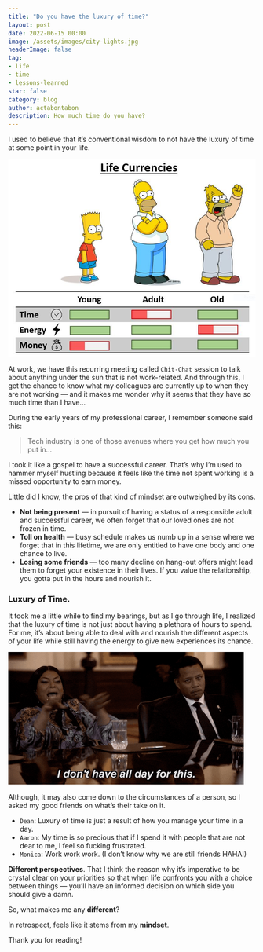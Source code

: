```yaml
---
title: "Do you have the luxury of time?"
layout: post
date: 2022-06-15 00:00
image: /assets/images/city-lights.jpg
headerImage: false
tag:
- life
- time
- lessons-learned
star: false
category: blog
author: actabontabon
description: How much time do you have?
---
```


I used to believe that it’s conventional wisdom to not have the luxury of time at some point in your
life.

![Markdowm Image][0]

At work, we have this recurring meeting called `Chit-Chat` session to talk about anything under the
sun that is not work-related. And through this, I get the chance to know what my colleagues are 
currently up to when they are not working — and it makes me wonder why it seems that they have so 
much time than I have…

<div class="breaker"></div>

During the early years of my professional career, I remember someone said this:

>Tech industry is one of those avenues where you get how much you put in…

I took it like a gospel to have a successful career. That’s why I’m used to hammer myself hustling 
because it feels like the time not spent working is a missed opportunity to earn money.

Little did I know, the pros of that kind of mindset are outweighed by its cons.

- **Not being present** — in pursuit of having a status of a responsible adult and successful 
  career, we often forget that our loved ones are not frozen in time.
- **Toll on health** — busy schedule makes us numb up in a sense where we forget that in this 
  lifetime, we are only entitled to have one body and one chance to live.
- **Losing some friends** — too many decline on hang-out offers might lead them to forget your 
  existence in their lives. If you value the relationship, you gotta put in the hours and nourish it.

<div class="breaker"></div>

### Luxury of Time.

It took me a little while to find my bearings, but as I go through life, I realized that the luxury
of time is not just about having a plethora of hours to spend. For me, it’s about being able to
deal with and nourish the different aspects of your life while still having the energy to give new
experiences its chance.

![Markdowm Image][1]

Although, it may also come down to the circumstances of a person, so I asked my good friends on 
what’s their take on it.

- `Dean`: Luxury of time is just a result of how you manage your time in a day.
- `Aaron`: My time is so precious that if I spend it with people that are not dear to me, I feel so fucking frustrated.
- `Monica`: Work work work. (I don’t know why we are still friends HAHA!)

**Different perspectives**. That I think the reason why it’s imperative to be crystal clear on your 
priorities so that when life confronts you with a choice between things — you’ll have an informed 
decision on which side you should give a damn.

<div class="breaker"></div>

So, what makes me any **different**?

In retrospect, feels like it stems from my **mindset**.


Thank you for reading!


[0]: /assets/images/life-currencies.jpg
[1]: /assets/images/no-time-for-bs.gif
